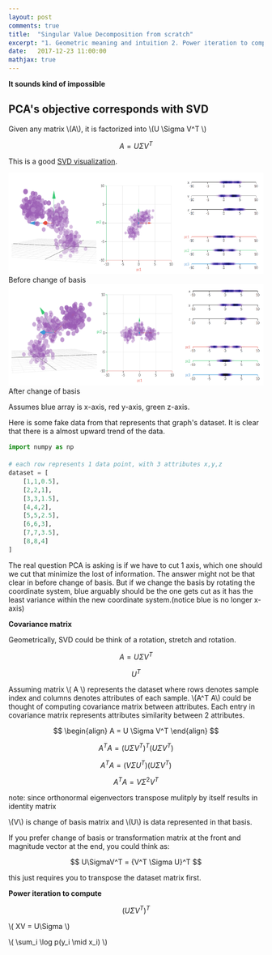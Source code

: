 ```yaml
---
layout: post
comments: true
title:  "Singular Value Decomposition from scratch"
excerpt: "1. Geometric meaning and intuition 2. Power iteration to compute "
date:   2017-12-23 11:00:00
mathjax: true
---
```



**It sounds kind of impossible**

## PCA's objective corresponds with SVD

Given any matrix \\(A\\), it is factorized into \\(U \Sigma V^T \\) 

$$ A = U \Sigma V^T $$



This is a good [SVD visualization](http://setosa.io/ev/principal-component-analysis/).

<div class="imgcap">
<img src="/assets/svd/before_change_of_basis.png" height="200">
<div class="thecap">Before change of basis



<img src="/assets/svd/after_change_of_basis.png" height="200">
<div class="thecap">After change of basis
</div>
</div>
</div>

Assumes blue array is x-axis, red y-axis, green z-axis.

Here is some fake data from that represents that graph's dataset. It is clear that there is a almost upward trend of the data.



```python
import numpy as np

# each row represents 1 data point, with 3 attributes x,y,z
dataset = [
	[1,1,0.5],
	[2,2,1],
	[3,3,1.5],
	[4,4,2],
	[5,5,2.5],
	[6,6,3],
	[7,7,3.5],
	[8,8,4]
]
```


The real question PCA is asking is if we have to cut 1 axis, which one should we cut that minimize the lost of information. The answer might not be that clear in before change of basis. But if we change the basis by rotating the coordinate system, blue arguably should be the one gets cut as it has the least variance within the new coordinate system.(notice blue is no longer x-axis)



**Covariance matrix**

Geometrically, SVD could be think of a rotation, stretch and rotation. 

$$ A = U \Sigma V^T $$

$$ U^T $$




Assuming matrix \\( A \\) represents the dataset where rows denotes sample index and columns denotes attributes of each sample. \\(A^T A\\) could be thought of computing covariance matrix between attributes. Each entry in covariance matrix represents attributes similarity between 2 attributes.



$$ 
\begin{align}
A = U \Sigma V^T 
\end{align}
$$

$$ A^T A = {(U\Sigma V^T)}^T (U \Sigma V^T) $$

$$ A^T A = {(V\Sigma U^T)} (U \Sigma V^T) $$

$$ A^T A = V {\Sigma}^2 V^T $$ 

note: since orthonormal eigenvectors transpose mulitply by itself results in identity matrix


\\(V\\) is change of basis matrix and \\(U\\) is data represented in that basis.

If you prefer change of basis or transformation matrix at the front and magnitude vector at the end, you could think as:

$$ U\SigmaV^T = {V^T \Sigma U}^T $$

this just requires you to transpose the dataset matrix first.



**Power iteration to compute**


$$ (U\Sigma V^T)^T $$





\\( XV = U\Sigma \\)

\\( \sum\_i \log p(y\_i \mid x\_i) \\)